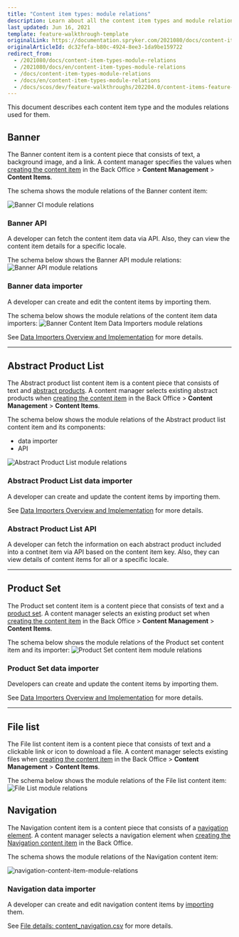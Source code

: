 ```yaml
---
title: "Content item types: module relations"
description: Learn about all the content item types and module relations used for them.
last_updated: Jun 16, 2021
template: feature-walkthrough-template
originalLink: https://documentation.spryker.com/2021080/docs/content-item-types-module-relations
originalArticleId: dc32fefa-b80c-4924-8ee3-1da9be159722
redirect_from:
  - /2021080/docs/content-item-types-module-relations
  - /2021080/docs/en/content-item-types-module-relations
  - /docs/content-item-types-module-relations
  - /docs/en/content-item-types-module-relations
  - /docs/scos/dev/feature-walkthroughs/202204.0/content-items-feature-walkthrough/content-item-types-module-relations.html
---
```


This document describes each content item type and the modules relations used for them.

## Banner

The Banner content item is a content piece that consists of text, a background image, and a link. A content manager specifies the values when [creating the content item](/docs/pbc/all/content-management-system/{{page.version}}/manage-in-the-back-office/content-items/create-banner-content-items.html) in the Back Office > **Content Management** > **Content Items**.

The schema shows the module relations of the Banner content item:

![Banner CI module relations](https://spryker.s3.eu-central-1.amazonaws.com/docs/Features/CMS/Content+Items/Content+Items+Types%3A+Module+Relations/banner-module-relations.png)

### Banner API

A developer can fetch the content item data via API. Also, they can view the content item details for a specific locale.

The schema below shows the Banner API module relations:
![Banner API module relations](https://spryker.s3.eu-central-1.amazonaws.com/docs/Features/CMS/Content+Items/Content+Items+Types%3A+Module+Relations/banner-api-module-relations.png)

### Banner data importer

A developer can create and edit the content items by importing them.

The schema below shows the module relations of the content item data importers:
![Banner Content Item Data Importers module relations](https://spryker.s3.eu-central-1.amazonaws.com/docs/Features/CMS/Content+Items/Content+Items+Types%3A+Module+Relations/banner-data-importers-module-relations.png)

See [Data Importers Overview and Implementation](/docs/scos/dev/data-import/{{page.version}}/data-importers-overview-and-implementation.html) for more details.

***

## Abstract Product List

The Abstract product list content item is a content piece that consists of text and [abstract products](/docs/pbc/all/product-information-management/{{page.version}}/base-shop/feature-overviews/product-feature-overview/product-feature-overview.html). A content manager selects existing abstract products when [creating the content item](/docs/pbc/all/content-management-system/{{page.version}}/manage-in-the-back-office/content-items/create-abstract-product-list-content-items.html) in the Back Office > **Content Management** > **Content Items**.

The schema below shows the module relations of the Abstract product list content item and its components:

* data importer
* API

![Abstract Product List module relations](https://spryker.s3.eu-central-1.amazonaws.com/docs/Features/CMS/Content+Items/Content+Items+Types%3A+Module+Relations/abstract-product-list-module-relations.png)

### Abstract Product List data importer

A developer can create and update the content items by importing them.

See [Data Importers Overview and Implementation](/docs/scos/dev/data-import/{{page.version}}/data-importers-overview-and-implementation.html) for more details.

### Abstract Product List API

A developer can fetch the information on each abstract product included into a contnet item via API based on the content item key. Also, they can view details of content items for all or a specific locale.

***

## Product Set

The Product set content item is a content piece that consists of text and a [product set](/docs/pbc/all/content-management-system/{{page.version}}/product-sets-feature-overview.html). A content manager selects an existing product set when [creating the content item](/docs/pbc/all/content-management-system/{{page.version}}/manage-in-the-back-office/content-items/create-product-set-content-items.html#create-a-product-set-content-item) in the Back Office > **Content Management** > **Content Items**.

The schema below shows the module relations of the Product set content item and its importer:
![Product Set content item module relations](https://spryker.s3.eu-central-1.amazonaws.com/docs/Features/CMS/Content+Items/Content+Items+Types%3A+Module+Relations/product-set-module-relations.png)

### Product Set data importer

Developers can create and update the content items by importing them.

See [Data Importers Overview and Implementation](/docs/scos/dev/data-import/{{page.version}}/data-importers-overview-and-implementation.html) for more details.

***

## File list

The File list content item is a content piece that consists of text and a clickable link or icon to download a file. A content manager selects existing files when [creating the content item](/docs/pbc/all/content-management-system/{{page.version}}/manage-in-the-back-office/content-items/create-file-list-content-items.html) in the Back Office > **Content Management** > **Content Items**.

The schema below shows the module relations of the File list content item:
![File List module relations](https://spryker.s3.eu-central-1.amazonaws.com/docs/Features/CMS/Content+Items/Content+Items+Types%3A+Module+Relations/file-list-module-relations.png)

## Navigation

The Navigation content item is a content piece that consists of a [navigation element](/docs/pbc/all/content-management-system/{{page.version}}/domain-model-and-relationships/content-item-types-module-relations.html). A content manager selects a navigation element when [creating the Navigation content item](/docs/pbc/all/content-management-system/{{page.version}}/manage-in-the-back-office/content-items/create-navigation-content-items.html) in the Back Office.

The schema shows the module relations of the Navigation content item:

![navigation-content-item-module-relations](https://confluence-connect.gliffy.net/embed/image/73472dc0-68f4-4bcd-a3ef-79c5ea1dcdbe.png?utm_medium=live&utm_source=custom)

### Navigation data importer

A developer can create and edit navigation content items by [importing](/docs/scos/dev/data-import/{{page.version}}/importing-data-with-a-configuration-file.html#console-commands-to-run-import) them.

See [File details: content_navigation.csv](/docs/pbc/all/content-management-system/{{page.version}}/import-and-export-data/file-details-content-navigation.csv.html) for more details.
